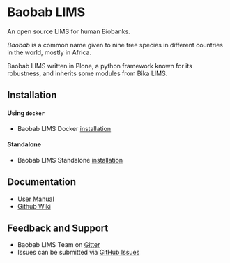 Baobab LIMS
===========
An open source LIMS for human Biobanks.

*Baobab* is a common name given to nine tree species in different countries in the world, mostly in Africa.

Baobab LIMS written in Plone, a python framework known for its robustness, and inherits some modules from Bika LIMS.

Installation
------------
#### Using `docker`

* Baobab LIMS Docker [installation](https://github.com/BaobabLims/baobab.lims/blob/master/docker/README.md)

#### Standalone

* Baobab LIMS Standalone [installation](https://github.com/hocinebendou/baobab.lims/wiki/Installation)

Documentation
-------------

* [User Manual](https://b3abiobank.sanbi.ac.za/demo/manual.pdf)
* [Github Wiki](https://github.com/hocinebendou/baobab.lims/wiki)

Feedback and Support
--------------------

* Baobab LIMS Team on [Gitter](https://gitter.im/BaobabLims/Lobby)
* Issues can be submitted via [GitHub Issues](https://github.com/BaobabLims/baobab.lims/issues)
